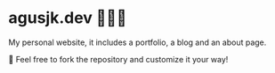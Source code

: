 # agusjk.dev 👨🏻‍💻

My personal website, it includes a portfolio, a blog and an about page.

🎉 Feel free to fork the repository and customize it your way!
